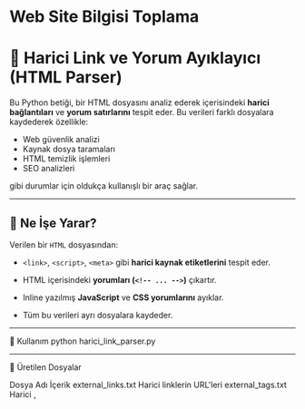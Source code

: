 # Web Site Bilgisi Toplama
# 🔎 Harici Link ve Yorum Ayıklayıcı (HTML Parser)

Bu Python betiği, bir HTML dosyasını analiz ederek içerisindeki **harici bağlantıları** ve **yorum satırlarını** tespit eder. Bu verileri farklı dosyalara kaydederek özellikle:

- Web güvenlik analizi
- Kaynak dosya taramaları
- HTML temizlik işlemleri
- SEO analizleri

gibi durumlar için oldukça kullanışlı bir araç sağlar.

---

## 🧩 Ne İşe Yarar?

Verilen bir `HTML` dosyasından:

- `<link>`, `<script>`, `<meta>` gibi **harici kaynak etiketlerini** tespit eder.
  
- HTML içerisindeki **yorumları (`<!-- ... -->`)** çıkartır.
  
- Inline yazılmış **JavaScript** ve **CSS yorumlarını** ayıklar.

  
- Tüm bu verileri ayrı dosyalara kaydeder.

---

🚀 Kullanım
python harici_link_parser.py

---

📁 Üretilen Dosyalar

Dosya Adı	İçerik
external_links.txt	Harici linklerin URL'leri
external_tags.txt	Harici <link>, <script>, <meta> etiketleri
comments.txt	HTML yorumları (<!-- ... -->)
javascript_comments.txt	JavaScript yorum satırları (//, /* */)
css_comments.txt	CSS yorumları (/* ... */)

---

### 1. Python'u Kur

Python 3.7+ sürümüne sahip olduğunuzdan emin olun.  
[Python İndir](https://www.python.org/downloads/)

### 2. Gerekli Paketleri Yükle

```bash
pip install beautifulsoup4

